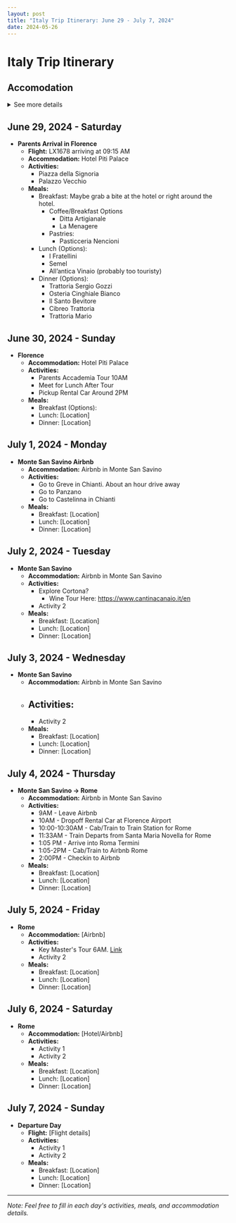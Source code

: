 ```yaml
---
layout: post
title: "Italy Trip Itinerary: June 29 - July 7, 2024"
date: 2024-05-26
---
```


# Italy Trip Itinerary
## Accomodation
<details>
  <summary>See more details</summary>
  <strong>Florence:</strong>
  <ul>
    <li>Pitti Palace Al Ponte Vecchio
      <ul>
        <li><a href="https://www.hotel-bb.com/it/hotel/firenze-pitti-palace-al-ponte-vecchio" target="_blank">Hotel Link</a></li>
        <li>Address: Borgo S. Jacopo, 3/R, 50125 Firenze FI, Italy</li>
      </ul>
    </li>
  </ul>
  <strong>Tuscany:</strong>
  <ul>
    <li>Monte San Savino Airbnb
      <ul>
        <li><a href="https://www.airbnb.com/trips/v1/6e2d859f-cf32-42c2-9907-b6d38a4a8632/ro/RESERVATION2_CHECKIN/HMXH28YRH9" target="_blank">Airbnb Link</a></li>
        <li>Address: Via di Bugiana, 11, Monte San Savino, Toscana 52048, Italy</li>
      </ul>
    </li>
  </ul>
  <strong>Rome:</strong>
  <ul>
    <li>Airbnb Rome
      <ul>
        <li><a href="https://www.airbnb.com/trips/v1/18e2cc24-834f-4908-8700-3d60c0754710/ro/RESERVATION2_CHECKIN/HMBXDJH8TK" target="_blank">Airbnb Link</a></li>
        <li>Address: TBD</li>
      </ul>
    </li>
  </ul>
</details>

## June 29, 2024 - Saturday
- **Parents Arrival in Florence**
  - **Flight:** LX1678 arriving at 09:15 AM
  - **Accommodation:** Hotel Piti Palace
  - **Activities:**
    - Piazza della Signoria
    - Palazzo Vecchio
  - **Meals:**
    - Breakfast: Maybe grab a bite at the hotel or right around the hotel.
        - Coffee/Breakfast Options
            - Ditta Artigianale
            - La Menagere
        - Pastries:
            - Pasticceria Nencioni
    - Lunch (Options): 
        - I Fratellini
        - Semel
        - All’antica Vinaio (probably too touristy)
    - Dinner (Options): 
        - Trattoria Sergio Gozzi
        - Osteria Cinghiale Bianco
        - Il Santo Bevitore
        - Cibreo Trattoria
        - Trattoria Mario

## June 30, 2024 - Sunday
- **Florence**
  - **Accommodation:** Hotel Piti Palace
  - **Activities:**
    - Parents Accademia Tour 10AM
    - Meet for Lunch After Tour
    - Pickup Rental Car Around 2PM
  - **Meals:**
    - Breakfast (Options):
    - Lunch: [Location]
    - Dinner: [Location]

## July 1, 2024 - Monday
- **Monte San Savino Airbnb**
  - **Accommodation:** Airbnb in Monte San Savino
  - **Activities:**
    - Go to Greve in Chianti. About an hour drive away
    - Go to Panzano
    - Go to Castelinna in Chianti
  - **Meals:**
    - Breakfast: [Location]
    - Lunch: [Location]
    - Dinner: [Location]

## July 2, 2024 - Tuesday
- **Monte San Savino**
  - **Accommodation:** Airbnb in Monte San Savino
  - **Activities:**
    - Explore Cortona?
        - Wine Tour Here: https://www.cantinacanaio.it/en
    - Activity 2
  - **Meals:**
    - Breakfast: [Location]
    - Lunch: [Location]
    - Dinner: [Location]

## July 3, 2024 - Wednesday
- **Monte San Savino**
  - **Accommodation:** Airbnb in Monte San Savino
  - **Activities:**
    - 
    - Activity 2
  - **Meals:**
    - Breakfast: [Location]
    - Lunch: [Location]
    - Dinner: [Location]

## July 4, 2024 - Thursday
- **Monte San Savino -> Rome**
  - **Accommodation:** Airbnb in Monte San Savino
  - **Activities:**
    - 9AM - Leave Airbnb
    - 10AM - Dropoff Rental Car at Florence Airport
    - 10:00-10:30AM - Cab/Train to Train Station for Rome
    - 11:33AM - Train Departs from Santa Maria Novella for Rome
    - 1:05 PM - Arrive into Roma Termini
    - 1:05-2PM - Cab/Train to Airbnb Rome
    - 2:00PM - Checkin to Airbnb
  - **Meals:**
    - Breakfast: [Location]
    - Lunch: [Location]
    - Dinner: [Location]

## July 5, 2024 - Friday
- **Rome**
  - **Accommodation:** [Airbnb]
  - **Activities:**
    - Key Master's Tour 6AM. [Link](https://www.takewalks.com/rome-tours/key-masters-tour-vatican-museums/?gad_source=1&gclid=Cj0KCQjwu8uyBhC6ARIsAKwBGpRd2RgPhOKwtsM1gxox2ky5Sp1s9XuTkVnH9bXbIJDjwsuQndb-NGEaAsnlEALw_wcB&gclsrc=aw.ds)
    - Activity 2
  - **Meals:**
    - Breakfast: [Location]
    - Lunch: [Location]
    - Dinner: [Location]

## July 6, 2024 - Saturday
- **Rome**
  - **Accommodation:** [Hotel/Airbnb]
  - **Activities:**
    - Activity 1
    - Activity 2
  - **Meals:**
    - Breakfast: [Location]
    - Lunch: [Location]
    - Dinner: [Location]

## July 7, 2024 - Sunday
- **Departure Day**
  - **Flight:** [Flight details]
  - **Activities:**
    - Activity 1
    - Activity 2
  - **Meals:**
    - Breakfast: [Location]
    - Lunch: [Location]
    - Dinner: [Location]

---

*Note: Feel free to fill in each day's activities, meals, and accommodation details.*
